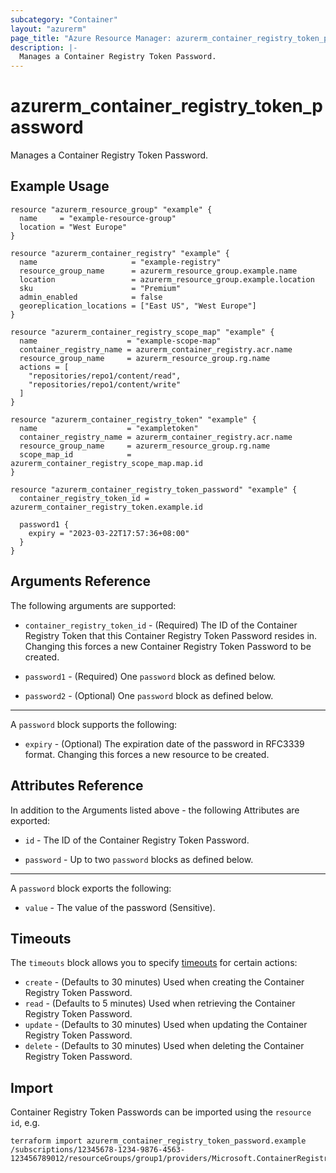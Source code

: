 ```yaml
---
subcategory: "Container"
layout: "azurerm"
page_title: "Azure Resource Manager: azurerm_container_registry_token_password"
description: |-
  Manages a Container Registry Token Password.
---
```


# azurerm_container_registry_token_password

Manages a Container Registry Token Password.

## Example Usage

```hcl
resource "azurerm_resource_group" "example" {
  name     = "example-resource-group"
  location = "West Europe"
}

resource "azurerm_container_registry" "example" {
  name                     = "example-registry"
  resource_group_name      = azurerm_resource_group.example.name
  location                 = azurerm_resource_group.example.location
  sku                      = "Premium"
  admin_enabled            = false
  georeplication_locations = ["East US", "West Europe"]
}

resource "azurerm_container_registry_scope_map" "example" {
  name                    = "example-scope-map"
  container_registry_name = azurerm_container_registry.acr.name
  resource_group_name     = azurerm_resource_group.rg.name
  actions = [
    "repositories/repo1/content/read",
    "repositories/repo1/content/write"
  ]
}

resource "azurerm_container_registry_token" "example" {
  name                    = "exampletoken"
  container_registry_name = azurerm_container_registry.acr.name
  resource_group_name     = azurerm_resource_group.rg.name
  scope_map_id            = azurerm_container_registry_scope_map.map.id
}

resource "azurerm_container_registry_token_password" "example" {
  container_registry_token_id = azurerm_container_registry_token.example.id

  password1 {
    expiry = "2023-03-22T17:57:36+08:00"
  }
}
```

## Arguments Reference

The following arguments are supported:

* `container_registry_token_id` - (Required) The ID of the Container Registry Token that this Container Registry Token Password resides in. Changing this forces a new Container Registry Token Password to be created.

* `password1` - (Required) One `password` block as defined below.

* `password2` - (Optional) One `password` block as defined below.

---

A `password` block supports the following:

* `expiry` - (Optional) The expiration date of the password in RFC3339 format. Changing this forces a new resource to be created.

## Attributes Reference

In addition to the Arguments listed above - the following Attributes are exported:

* `id` - The ID of the Container Registry Token Password.

* `password` - Up to two `password` blocks as defined below.

---

A `password` block exports the following:

* `value` - The value of the password (Sensitive).

## Timeouts

The `timeouts` block allows you to specify [timeouts](https://www.terraform.io/docs/configuration/resources.html#timeouts) for certain actions:

* `create` - (Defaults to 30 minutes) Used when creating the Container Registry Token Password.
* `read` - (Defaults to 5 minutes) Used when retrieving the Container Registry Token Password.
* `update` - (Defaults to 30 minutes) Used when updating the Container Registry Token Password.
* `delete` - (Defaults to 30 minutes) Used when deleting the Container Registry Token Password.

## Import

Container Registry Token Passwords can be imported using the `resource id`, e.g.

```shell
terraform import azurerm_container_registry_token_password.example /subscriptions/12345678-1234-9876-4563-123456789012/resourceGroups/group1/providers/Microsoft.ContainerRegistry/registries/registry1/tokens/token1/passwords/password
```
